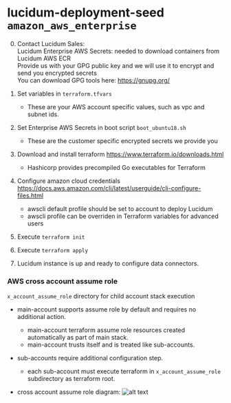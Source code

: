 # lucidum-deployment-seed `amazon_aws_enterprise`


0. Contact Lucidum Sales:\
    Lucidum Enterprise AWS Secrets: needed to download containers from Lucidum AWS ECR\
    Provide us with your GPG public key and we will use it to encrypt and send you encrypted secrets\
    You can download GPG tools here: https://gnupg.org/

1. Set variables in `terraform.tfvars`
   - These are your AWS account specific values, such as vpc and subnet ids.

2. Set Enterprise AWS Secrets in boot script `boot_ubuntu18.sh`
   - These are the customer specific encrypted secrets we provide you

3. Download and install terraform https://www.terraform.io/downloads.html
   - Hashicorp provides precompiled Go executables for Terraform

4. Configure amazon cloud credentials https://docs.aws.amazon.com/cli/latest/userguide/cli-configure-files.html
   - awscli default profile should be set to account to deploy Lucidum
   - awscli profile can be overriden in Terraform variables for advanced users

5. Execute `terraform init`

6. Execute `terraform apply`

7. Lucidum instance is up and ready to configure data connectors.


### AWS cross account assume role

`x_account_assume_role` directory for child account stack execution

- main-account supports assume role by default and requires no additional action.
  * main-account terraform assume role resources created automatically as part of main stack.
  * main-account trusts itself and is treated like sub-accounts.

- sub-accounts require additional configuration step.
  * each sub-account must execute terraform in `x_account_assume_role` subdirectory as terraform root.

- cross account assume role diagram:
![alt text](https://github.com/LucidumInc/lucidum-deployment-seed/blob/master/assume-role.jpg?raw=true)
